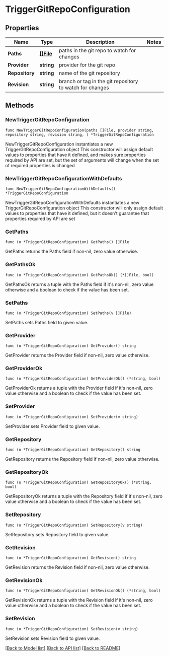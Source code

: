# TriggerGitRepoConfiguration

## Properties

Name | Type | Description | Notes
------------ | ------------- | ------------- | -------------
**Paths** | [**[]File**](File.md) | paths in the git repo to watch for changes | 
**Provider** | **string** | provider for the git repo | 
**Repository** | **string** | name of the git repository | 
**Revision** | **string** | branch or tag in the git repository to watch for changes | 

## Methods

### NewTriggerGitRepoConfiguration

`func NewTriggerGitRepoConfiguration(paths []File, provider string, repository string, revision string, ) *TriggerGitRepoConfiguration`

NewTriggerGitRepoConfiguration instantiates a new TriggerGitRepoConfiguration object
This constructor will assign default values to properties that have it defined,
and makes sure properties required by API are set, but the set of arguments
will change when the set of required properties is changed

### NewTriggerGitRepoConfigurationWithDefaults

`func NewTriggerGitRepoConfigurationWithDefaults() *TriggerGitRepoConfiguration`

NewTriggerGitRepoConfigurationWithDefaults instantiates a new TriggerGitRepoConfiguration object
This constructor will only assign default values to properties that have it defined,
but it doesn't guarantee that properties required by API are set

### GetPaths

`func (o *TriggerGitRepoConfiguration) GetPaths() []File`

GetPaths returns the Paths field if non-nil, zero value otherwise.

### GetPathsOk

`func (o *TriggerGitRepoConfiguration) GetPathsOk() (*[]File, bool)`

GetPathsOk returns a tuple with the Paths field if it's non-nil, zero value otherwise
and a boolean to check if the value has been set.

### SetPaths

`func (o *TriggerGitRepoConfiguration) SetPaths(v []File)`

SetPaths sets Paths field to given value.


### GetProvider

`func (o *TriggerGitRepoConfiguration) GetProvider() string`

GetProvider returns the Provider field if non-nil, zero value otherwise.

### GetProviderOk

`func (o *TriggerGitRepoConfiguration) GetProviderOk() (*string, bool)`

GetProviderOk returns a tuple with the Provider field if it's non-nil, zero value otherwise
and a boolean to check if the value has been set.

### SetProvider

`func (o *TriggerGitRepoConfiguration) SetProvider(v string)`

SetProvider sets Provider field to given value.


### GetRepository

`func (o *TriggerGitRepoConfiguration) GetRepository() string`

GetRepository returns the Repository field if non-nil, zero value otherwise.

### GetRepositoryOk

`func (o *TriggerGitRepoConfiguration) GetRepositoryOk() (*string, bool)`

GetRepositoryOk returns a tuple with the Repository field if it's non-nil, zero value otherwise
and a boolean to check if the value has been set.

### SetRepository

`func (o *TriggerGitRepoConfiguration) SetRepository(v string)`

SetRepository sets Repository field to given value.


### GetRevision

`func (o *TriggerGitRepoConfiguration) GetRevision() string`

GetRevision returns the Revision field if non-nil, zero value otherwise.

### GetRevisionOk

`func (o *TriggerGitRepoConfiguration) GetRevisionOk() (*string, bool)`

GetRevisionOk returns a tuple with the Revision field if it's non-nil, zero value otherwise
and a boolean to check if the value has been set.

### SetRevision

`func (o *TriggerGitRepoConfiguration) SetRevision(v string)`

SetRevision sets Revision field to given value.



[[Back to Model list]](../README.md#documentation-for-models) [[Back to API list]](../README.md#documentation-for-api-endpoints) [[Back to README]](../README.md)


